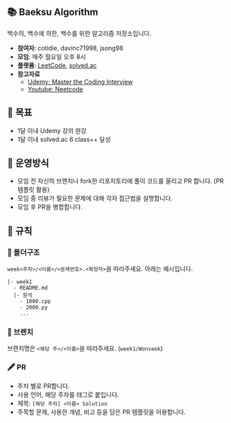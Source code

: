 ## 📚 Baeksu Algorithm
 백수의, 백수에 의한, 백수를 위한 알고리즘 저장소입니다.
 - **참여자**: cotidie, davinc71998, jsong98
 - **모임**: 매주 월요일 오후 8시
 - **플랫폼**: [LeetCode](https://leetcode.com/), [solved.ac](https://solved.ac/en/class)
 - **참고자료**
    - [Udemy: Master the Coding Interview](https://www.udemy.com/course/master-the-coding-interview-big-tech-faang-interviews/)
    - [Youtube: Neetcode](https://www.youtube.com/@NeetCode)
 
 ## :dart: 목표
 - 1달 이내 Udemy 강의 완강
 - 1달 이내 solved.ac 6 class++ 달성 
 
## 🎲 운영방식
 - 모임 전 자신의 브랜치나 fork한 리포지토리에 풀이 코드를 올리고 PR 합니다. (PR 템플릿 활용)
 - 모임 중 리뷰가 필요한 문제에 대해 각자 접근법을 설명합니다.
 - 모임 후 PR을 병합합니다.

## 📐 규칙
### 📂 폴더구조
```week<주차>/<이름>/<문제번호>.<확장자>```을 따라주세요. 아래는 예시입니다.
```
|- week1
  - README.md
  |- 원석
    - 1000.cpp
    - 2000.py
    ...
```

### :cactus: 브랜치  
브랜치명은 ```<해당 주>/<이름>```을 따라주세요. (```week1/Wonseok```)

### 🖋️ PR
  - 주차 별로 PR합니다.
  - 사용 언어, 해당 주차를 태그로 붙입니다.
  - 제목: ```[해당 주차] <이름> Solution```
  - 주목할 문제, 사용한 개념, 비고 등을 담은 PR 템플릿을 이용합니다.
